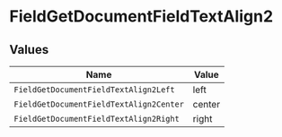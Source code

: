 # FieldGetDocumentFieldTextAlign2


## Values

| Name                                    | Value                                   |
| --------------------------------------- | --------------------------------------- |
| `FieldGetDocumentFieldTextAlign2Left`   | left                                    |
| `FieldGetDocumentFieldTextAlign2Center` | center                                  |
| `FieldGetDocumentFieldTextAlign2Right`  | right                                   |